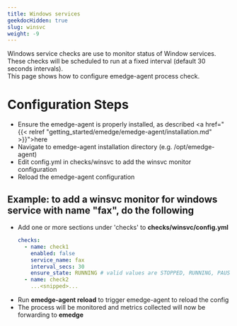 ```yaml
---
title: Windows services
geekdocHidden: true
slug: winsvc
weight: -9
---
```

Windows service checks are use to monitor status of Window services.
<br>
These checks will be scheduled to run at a fixed interval (default 30 seconds intervals).
<br>
This page shows how to configure emedge-agent process check.

# Configuration Steps
- Ensure the emedge-agent is properly installed, as described <a href="{{< relref "getting_started/emedge/emedge-agent/installation.md" >}}">here</a>
- Navigate to emedge-agent installation directory (e.g. /opt/emedge-agent)
- Edit config.yml in checks/winsvc to add the winsvc monitor configuration
- Reload the emedge-agent configuration

## Example: to add a winsvc monitor for windows service with name "fax", do the following
  - Add one or more sections under 'checks' to **checks/winsvc/config.yml**
    ```yaml
    checks:
      - name: check1
        enabled: false
        service_name: fax
        interval_secs: 30
        ensure_state: RUNNING # valid values are STOPPED, RUNNING, PAUSED
      - name: check2
        ...<snipped>...
    ```
  - Run **emedge-agent reload** to trigger emedge-agent to reload the config
  - The process will be monitored and metrics collected will now be forwarding to **emedge**
